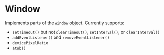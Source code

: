 # Window
Implements parts of the `window` object. Currently supports:
* `setTimeout()` but not `clearTimeout()`, `setInterval()`, or `clearInterval()`
* `addEventListener()` and `removeEventListener()`
* `devicePixelRatio`
* `atob()`